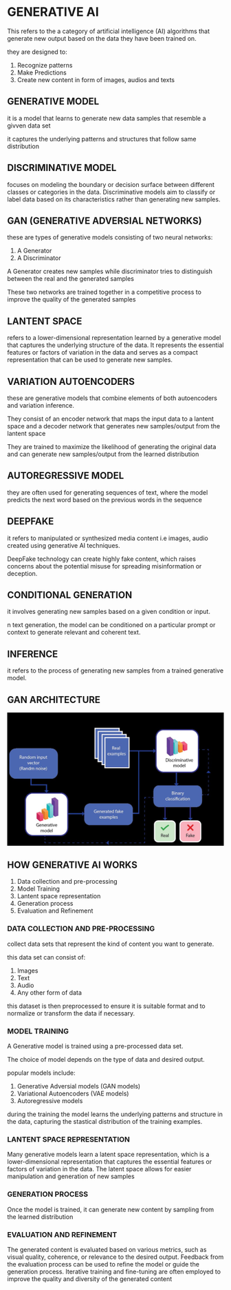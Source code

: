 # GENERATIVE AI

This refers to the a category of artificial intelligence (AI) algorithms that generate new output based on the data they have been trained on.

they are designed to:

1. Recognize patterns
2. Make Predictions
3. Create new content in form of images, audios and texts

## GENERATIVE MODEL

it is a model that learns to generate  new data samples that resemble  a givven data set

it captures the underlying patterns and structures that follow same distribution

## DISCRIMINATIVE MODEL

focuses on modeling the boundary or decision surface between different classes or categories in the
data. Discriminative models aim to classify or label data based on its characteristics rather than generating new samples.

## GAN (GENERATIVE ADVERSIAL NETWORKS)

these are types of generative models consisting of two neural networks:

1. A Generator
2. A Discriminator

A Generator creates new samples while discriminator tries to distinguish between the real and the generated samples

These two networks are trained together in a competitive process to improve the quality of the generated samples

## LANTENT SPACE

refers to a lower-dimensional representation learned by a generative model that captures the underlying structure of the data. It represents the essential features or factors of variation in the data and serves as a compact representation that can be used to generate new samples.

## VARIATION AUTOENCODERS

these are generative models that combine elements of both autoencoders and variation inference.

They consist of an encoder network that maps the input data to a lantent space and a decoder network that generates new samples/output from the lantent space

They are trained to maximize the likelihood of generating the original data and can generate new samples/output from the learned distribution

## AUTOREGRESSIVE MODEL

they are often used for generating sequences of text, where the model predicts the next word based on the previous words in the sequence

## DEEPFAKE

it refers to manipulated or synthesized media content i.e images, audio created using generative AI techniques.

DeepFake technology can create highly fake content, which raises concerns about the potential misuse for spreading misinformation or deception.

## CONDITIONAL GENERATION

it involves generating new samples based on a given condition or input.

n text generation, the model can be conditioned on a particular prompt or context to generate relevant and coherent text.

## INFERENCE

it refers to the process of generating new samples from a trained generative model.

## GAN ARCHITECTURE

![GAN ARCHITECTURE](../images/GAN.jpeg)

## HOW GENERATIVE AI WORKS

1. Data collection and pre-processing
2. Model Training
3. Lantent space representation
4. Generation process
5. Evaluation and Refinement

### DATA COLLECTION AND PRE-PROCESSING

collect data sets that represent the kind of content you want to generate.

this data set can consist of:

1. Images
2. Text
3. Audio
4. Any other form of data

this dataset is then preprocessed to ensure it is suitable format and to normalize or transform the data if necessary.

### MODEL TRAINING

A Generative model is trained using a pre-processed data set.

The choice of model depends on the type of data and desired output.

popular models include:

1. Generative Adversial models (GAN models)
2. Variational Autoencoders (VAE models)
3. Autoregressive models

during the training the model learns the underlying patterns and structure in the data, capturing the stastical distribution of the training examples.

### LANTENT SPACE REPRESENTATION

Many generative models learn a latent space representation, which is a lower-dimensional representation that captures the essential features or factors of variation in the data. The latent space allows for easier manipulation and generation of new samples

### GENERATION PROCESS

Once the model is trained, it can generate new content by sampling from the learned distribution

### EVALUATION AND REFINEMENT

The generated content is evaluated based on various metrics, such as visual quality, coherence, or relevance to the desired output. Feedback from the evaluation process can be used to refine the model or guide the generation process. Iterative training and fine-tuning are often employed to improve the quality and diversity of the generated content
